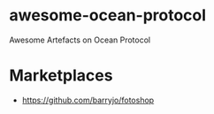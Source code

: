 # awesome-ocean-protocol
Awesome Artefacts on Ocean Protocol

# Marketplaces 
- https://github.com/barryjo/fotoshop
